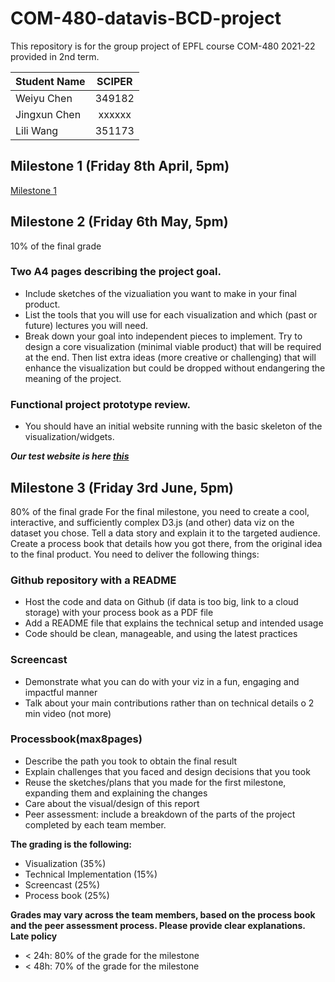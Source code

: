 # COM-480-datavis-BCD-project
This repository is for the group project of EPFL course COM-480 2021-22 provided in 2nd term.


| Student Name  |   SCIPER       |
| ------------- | :------------: |
| Weiyu Chen    |   349182       |
| Jingxun Chen |   xxxxxx       |
| Lili Wang     |   351173       |



## Milestone 1 (Friday 8th April, 5pm)
[Milestone 1](https://github.com/com-480-data-visualization/datavis-project-2022-bcd/blob/main/Milestone%201.md)
## Milestone 2 (Friday 6th May, 5pm)
10% of the final grade
### Two A4 pages describing the project goal.
* Include sketches of the vizualiation you want to make in your final product.
* List the tools that you will use for each visualization and which (past or future)
lectures you will need.
* Break down your goal into independent pieces to implement. Try to design a core visualization (minimal viable product) that will be required at the end. Then list extra ideas (more creative or challenging) that will enhance the visualization but could be dropped without endangering the meaning of the project.

### Functional project prototype review.
* You should have an initial website running with the basic skeleton of the visualization/widgets.

***Our test website is here [this](https://liliwang97.github.io/index.html)***


## Milestone 3 (Friday 3rd June, 5pm) 
80% of the final grade
For the final milestone, you need to create a cool, interactive, and sufficiently complex D3.js (and other) data viz on the dataset you chose. Tell a data story and explain it to the targeted audience. Create a process book that details how you got there, from the original idea to the final product.
You need to deliver the following things:
### Github repository with a README
* Host the code and data on Github (if data is too big, link to a cloud
storage) with your process book as a PDF file
* Add a README file that explains the technical setup and intended usage
* Code should be clean, manageable, and using the latest practices
### Screencast
* Demonstrate what you can do with your viz in a fun, engaging and
impactful manner
* Talk about your main contributions rather than on technical details o 2 min video (not more)
### Processbook(max8pages)
* Describe the path you took to obtain the final result
* Explain challenges that you faced and design decisions that you took 
* Reuse the sketches/plans that you made for the first milestone, expanding them and explaining the changes
* Care about the visual/design of this report
* Peer assessment: include a breakdown of the parts of the project completed by each team member.

**The grading is the following:**
* Visualization (35%)
* Technical Implementation (15%)
* Screencast (25%)
* Process book (25%)

**Grades may vary across the team members, based on the process book and the peer assessment process. Please provide clear explanations.
Late policy**
  
* < 24h: 80% of the grade for the milestone
* < 48h: 70% of the grade for the milestone
